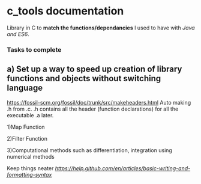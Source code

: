 # c_tools documentation
Library in C to **match the functions/dependancies** I used to have with *Java and ES6*.

### Tasks to complete

## a) Set up a way to speed up creation of library functions and objects without switching language
https://fossil-scm.org/fossil/doc/trunk/src/makeheaders.html
Auto making .h from .c.
.h contains all the header (function declarations) for all the executable .a later.

1)Map Function

2)Filter Function

3)Computational methods such as differentiation, integration using numerical methods

Keep things neater
*https://help.github.com/en/articles/basic-writing-and-formatting-syntax*
